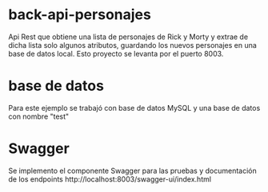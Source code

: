 # back-api-personajes
Api Rest que obtiene una lista de personajes de Rick y Morty y extrae de dicha lista solo algunos atributos, guardando los nuevos personajes en una base de datos local. Esto proyecto se levanta por el puerto 8003.

# base de datos
Para este ejemplo se trabajó con base de datos MySQL y una base de datos con nombre "test"

# Swagger
Se implemento el componente Swagger para las pruebas y documentación de los endpoints
http://localhost:8003/swagger-ui/index.html
